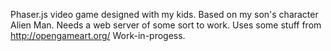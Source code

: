 Phaser.js video game designed with my kids.
Based on my son's character Alien Man.
Needs a web server of some sort to work.
Uses some stuff from http://opengameart.org/
Work-in-progess.
